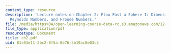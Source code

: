 ```yaml
---
content_type: resource
description: 'Lecture notes on Chapter 2: Flow Past a Sphere I: Dimensional Analysis,
  Reynolds Numbers, and Froude Numbers.'
file: /media/https%3A/open-learning-course-data-rc.s3.amazonaws.com/12-090-introduction-to-fluid-motions-sediment-transport-and-current-generated-sedimentary-structures-fall-2006/81c03e112bc28f5a0e765b19ac0e03c3_ch2.pdf
file_type: application/pdf
resourcetype: Document
title: ch2.pdf
uid: 81c03e11-2bc2-8f5a-0e76-5b19ac0e03c3
---
```

